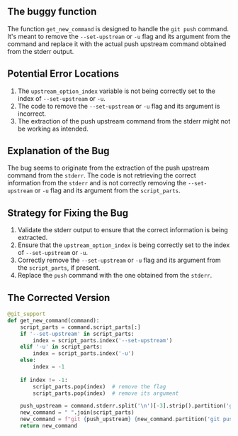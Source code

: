 ## The buggy function
The function `get_new_command` is designed to handle the `git push` command. It's meant to remove the `--set-upstream` or `-u` flag and its argument from the command and replace it with the actual push upstream command obtained from the stderr output. 

## Potential Error Locations
1. The `upstream_option_index` variable is not being correctly set to the index of `--set-upstream` or `-u`. 
2. The code to remove the `--set-upstream` or `-u` flag and its argument is incorrect.
3. The extraction of the push upstream command from the stderr might not be working as intended.

## Explanation of the Bug
The bug seems to originate from the extraction of the push upstream command from the `stderr`. The code is not retrieving the correct information from the `stderr` and is not correctly removing the `--set-upstream` or `-u` flag and its argument from the `script_parts`.

## Strategy for Fixing the Bug
1. Validate the stderr output to ensure that the correct information is being extracted.
2. Ensure that the `upstream_option_index` is being correctly set to the index of `--set-upstream` or `-u`.
3. Correctly remove the `--set-upstream` or `-u` flag and its argument from the `script_parts`, if present.
4. Replace the `push` command with the one obtained from the `stderr`.

## The Corrected Version
```python
@git_support
def get_new_command(command):
    script_parts = command.script_parts[:]
    if '--set-upstream' in script_parts:
        index = script_parts.index('--set-upstream')
    elif '-u' in script_parts:
        index = script_parts.index('-u')
    else:
        index = -1
    
    if index != -1:
        script_parts.pop(index)  # remove the flag
        script_parts.pop(index)  # remove its argument

    push_upstream = command.stderr.split('\n')[-3].strip().partition('git ')[2]
    new_command = " ".join(script_parts)
    new_command = f"git {push_upstream} {new_command.partition('git push ')[2]}"
    return new_command
```